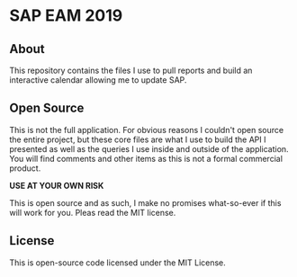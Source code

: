 # SAP EAM 2019

## About

This repository contains the files I use to pull reports and build an interactive calendar allowing me to update SAP.

## Open Source

This is not the full application. For obvious reasons I couldn't open source the entire project, but these core files are what I use to build the API I presented as well as the queries I use inside and outside of the application. You will find comments and other items as this is not a formal commercial product.

**USE AT YOUR OWN RISK**

This is open source and as such, I make no promises what-so-ever if this will work for you. Pleas read the MIT license. 

## License

This is open-source code licensed under the MIT License. 
